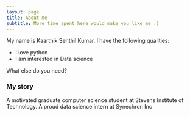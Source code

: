 ```yaml
---
layout: page
title: About me
subtitle: More time spent here would make you like me :)
---
```


My name is Kaarthik Senthil Kumar. I have the following qualities:

- I love python
- I am interested in Data science

What else do you need?

### My story

A motivated graduate computer science student at Stevens Institute of Technology. A proud data science intern at Synechron Inc
